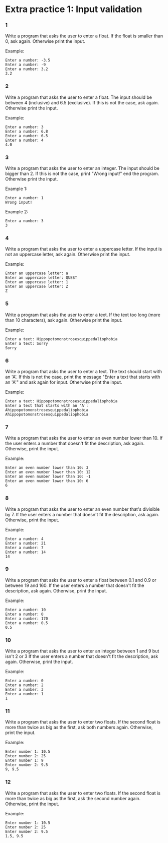 # Extra practice 1: Input validation

### 1

Write a program that asks the user to enter a float. If the float is smaller than 0, ask again. Otherwise print the input.

Example:

    Enter a number: -3.5
    Enter a number: -9
    Enter a number: 3.2
    3.2


### 2

Write a program that asks the user to enter a float. The input should be between 4 (inclusive) and 6.5 (exclusive). If this is not the case, ask again. Otherwise print the input.

Example:

    Enter a number: 3
    Enter a number: 6.8
    Enter a number: 6.5
    Enter a number: 4
    4.0


### 3

Write a program that asks the user to enter an integer. The input should be bigger than 2. If this is not the case, print "Wrong input!" end the program. Otherwise print the input.

Example 1:

    Enter a number: 1
    Wrong input!

Example 2:

    Enter a number: 3
    3


### 4

Write a program that asks the user to enter a uppercase letter. If the input is not an uppercase letter, ask again. Otherwise print the input.

Example:

    Enter an uppercase letter: a
    Enter an uppercase letter: QUEST
    Enter an uppercase letter: 1
    Enter an uppercase letter: Z
    Z

### 5

Write a program that asks the user to enter a text. If the text too long (more than 10 characters), ask again. Otherwise print the input.

Example:

    Enter a text: Hippopotomonstrosesquippedaliophobia
    Enter a text: Sorry
    Sorry


### 6

Write a program that asks the user to enter a text. The text should start with an 'A'. If this is not the case, print the message "Enter a text that starts with an 'A'" and ask again for input. Otherwise print the input.

Example:

    Enter a text: Hippopotomonstrosesquippedaliophobia
    Enter a text that starts with an 'A': Ahippopotomonstrosesquippedaliophobia
    Ahippopotomonstrosesquippedaliophobia


### 7

Write a program that asks the user to enter an even number lower than 10. If the user enters a number that doesn't fit the description, ask again. Otherwise, print the input.

Example:

    Enter an even number lower than 10: 3
    Enter an even number lower than 10: 12
    Enter an even number lower than 10: -1
    Enter an even number lower than 10: 6
    6

### 8

Write a program that asks the user to enter an even number that's divisible by 7. If the user enters a number that doesn't fit the description, ask again. Otherwise, print the input.

Example:

    Enter a number: 4
    Enter a number: 21
    Enter a number: 7
    Enter a number: 14
    14


### 9

Write a program that asks the user to enter a float between 0.1 and 0.9 or between 19 and 160. If the user enters a number that doesn't fit the description, ask again. Otherwise, print the input.

Example:

    Enter a number: 10
    Enter a number: 0
    Enter a number: 170
    Enter a number: 0.5
    0.5


### 10

Write a program that asks the user to enter an integer between 1 and 9 but isn't 2 or 3 If the user enters a number that doesn't fit the description, ask again. Otherwise, print the input.

Example:

    Enter a number: 0
    Enter a number: 2
    Enter a number: 3
    Enter a number: 1
    1


### 11
Write a program that asks the user to enter two floats. If the second float is more than twice as big as the first, ask both numbers again. Otherwise, print the input.

Example:

    Enter number 1: 10.5
    Enter number 2: 25
    Enter number 1: 9
    Enter number 2: 9.5
    9, 9.5


### 12
Write a program that asks the user to enter two floats. If the second float is more than twice as big as the first, ask the second number again. Otherwise, print the input.

Example:

    Enter number 1: 10.5
    Enter number 2: 25
    Enter number 2: 9.5
    1.5, 9.5
